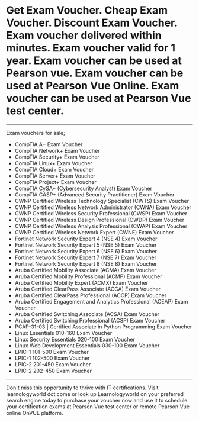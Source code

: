 # Get Exam Voucher. Cheap Exam Voucher. Discount Exam Voucher. Exam voucher delivered within minutes. Exam voucher valid for 1 year. Exam voucher can be used at Pearson vue. Exam voucher can be used at Pearson Vue Online. Exam voucher can be used at Pearson Vue test center.

-----------

Exam vouchers for sale;
* CompTIA A+ Exam Voucher
* CompTIA Network+ Exam Voucher
* CompTIA Security+ Exam Voucher
* CompTIA Linux+ Exam Voucher
* CompTIA Cloud+ Exam Voucher
* CompTIA Server+ Exam Voucher
* CompTIA Project+ Exam Voucher
* CompTIA CySA+ (Cybersecurity Analyst) Exam Voucher
* CompTIA CASP+ (Advanced Security Practitioner) Exam Voucher
* CWNP Certified Wireless Technology Specialist (CWTS) Exam Voucher
* CWNP Certified Wireless Network Administrator (CWNA) Exam Voucher
* CWNP Certified Wireless Security Professional (CWSP) Exam Voucher
* CWNP Certified Wireless Design Professional (CWDP) Exam Voucher
* CWNP Certified Wireless Analysis Professional (CWAP) Exam Voucher
* CWNP Certified Wireless Network Expert (CWNE) Exam Voucher
* Fortinet Network Security Expert 4 (NSE 4) Exam Voucher
* Fortinet Network Security Expert 5 (NSE 5) Exam Voucher
* Fortinet Network Security Expert 6 (NSE 6) Exam Voucher
* Fortinet Network Security Expert 7 (NSE 7) Exam Voucher
* Fortinet Network Security Expert 8 (NSE 8) Exam Voucher
* Aruba Certified Mobility Associate (ACMA) Exam Voucher
* Aruba Certified Mobility Professional (ACMP) Exam Voucher
* Aruba Certified Mobility Expert (ACMX) Exam Voucher
* Aruba Certified ClearPass Associate (ACCA) Exam Voucher
* Aruba Certified ClearPass Professional (ACCP) Exam Voucher
* Aruba Certified Engagement and Analytics Professional (ACEAP) Exam Voucher
* Aruba Certified Switching Associate (ACSA) Exam Voucher
* Aruba Certified Switching Professional (ACSP) Exam Voucher
* PCAP-31-03 | Certified Associate in Python Programming Exam Voucher
* Linux Essentials 010-160 Exam Voucher
* Linux Security Essentials 020-100 Exam Voucher
* Linux Web Development Essentials 030-100 Exam Voucher
* LPIC-1 101-500 Exam Voucher
* LPIC-1 102-500 Exam Voucher
* LPIC-2 201-450 Exam Voucher
* LPIC-2 202-450 Exam Voucher

-----------

Don't miss this opportunity to thrive with IT certifications. Visit learnologyworld dot come or look up Learnologyworld on your preferred search engine today to purchase your voucher now and use it to schedule your certification exams at Pearson Vue test center or remote Pearson Vue online OnVUE platform.
